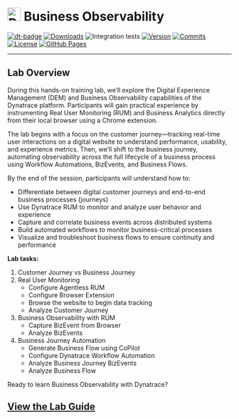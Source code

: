 <!-- markdownlint-disable-next-line -->
# <img src="https://cdn.bfldr.com/B686QPH3/at/w5hnjzb32k5wcrcxnwcx4ckg/Dynatrace_signet_RGB_HTML.svg?auto=webp&format=pngg" alt="DT logo" width="30"> Business Observability

[![dt-badge](https://img.shields.io/badge/powered_by-DT_enablement-8A2BE2?logo=dynatrace)](https://github.com/dynatrace-wwse/enablement-browser-dem-biz-observability)
[![Downloads](https://img.shields.io/docker/pulls/shinojosa/dt-enablement?logo=docker)](https://hub.docker.com/r/shinojosa/dt-enablement)
![Integration tests](https://github.com/dynatrace-wwse/enablement-browser-dem-biz-observability/actions/workflows/integration-tests.yaml/badge.svg)
[![Version](https://img.shields.io/github/v/release/dynatrace-wwse/enablement-browser-dem-biz-observability?color=blueviolet)](https://github.com/dynatrace-wwse/enablement-browser-dem-biz-observability/releases)
[![Commits](https://img.shields.io/github/commits-since/dynatrace-wwse/enablement-browser-dem-biz-observability/latest?color=ff69b4&include_prereleases)](https://github.com/dynatrace-wwse/enablement-browser-dem-biz-observability/graphs/commit-activity)
[![License](https://img.shields.io/badge/License-Apache_2.0-blue.svg?color=green)](https://github.com/dynatrace-wwse/enablement-browser-dem-biz-observability/blob/main/LICENSE)
[![GitHub Pages](https://img.shields.io/badge/GitHub%20Pages-Live-green)](https://dynatrace-wwse.github.io/enablement-browser-dem-biz-observability/)

___

## Lab Overview

During this hands-on training lab, we’ll explore the Digital Experience Management (DEM) and Business Observability capabilities of the Dynatrace platform. Participants will gain practical experience by instrumenting Real User Monitoring (RUM) and Business Analytics directly from their local browser using a Chrome extension.

The lab begins with a focus on the customer journey—tracking real-time user interactions on a digital website to understand performance, usability, and experience metrics. Then, we’ll shift to the business journey, automating observability across the full lifecycle of a business process using Workflow Automations, BizEvents, and Business Flows.

By the end of the session, participants will understand how to:

- Differentiate between digital customer journeys and end-to-end business processes (journeys)
- Use Dynatrace RUM to monitor and analyze user behavior and experience
- Capture and correlate business events across distributed systems
- Build automated workflows to monitor business-critical processes
- Visualize and troubleshoot business flows to ensure continuity and performance

**Lab tasks:**

1. Customer Journey vs Business Journey
2. Real User Monitoring
    - Configure Agentless RUM
    - Configure Browser Extension
    - Browse the website to begin data tracking
    - Analyze Customer Journey
3. Business Observability with RUM
    - Capture BizEvent from Browser
    - Analyze BizEvents
4. Business Journey Automation
    - Generate Business Flow using CoPilot
    - Configure Dynatrace Workflow Automation
    - Analyze Business Journey BizEvents
    - Analyze Business Flow

Ready to learn Business Observability with Dynatrace?

## [View the Lab Guide](https://dynatrace-wwse.github.io/enablement-browser-dem-biz-observability)